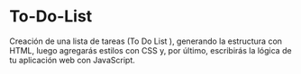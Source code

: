 # To-Do-List
Creación de una lista de tareas (To Do List ), generando la estructura con HTML, luego agregarás estilos con CSS y, por último, escribirás la lógica de tu aplicación web con JavaScript.
